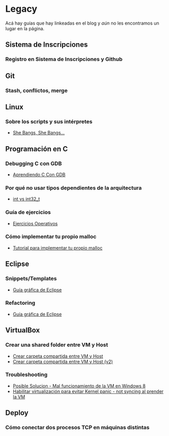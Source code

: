 # Legacy

Acá hay guías que hay linkeadas en el blog y _aún_ no les encontramos un lugar
en la página.
## Sistema de Inscripciones

### Registro en Sistema de Inscripciones y Github

<YouTube v="iwJRsZxX7Kk"/>

## Git

### Stash, conflictos, merge

<YouTube v="mawMGxE4048"/>

## Linux

### Sobre los scripts y sus intérpretes
- [She Bangs, She Bangs...](https://faq.utnso.com.ar/guia-scripts-interpretes)

## Programación en C

### Debugging C con GDB
- [Aprendiendo C Con GDB](https://faq.utnso.com.ar/guia-c-gdb)

### Por qué no usar tipos dependientes de la arquitectura
- [int vs int32_t](https://faq.utnso.com.ar/guia-tipos-arquitectura)

### Guía de ejercicios
- [Ejercicios Operativos](https://faq.utnso.com.ar/ejercicios)

### Cómo implementar tu propio malloc
- [Tutorial para implementar tu propio malloc](https://faq.utnso.com.ar/guia-custom-malloc)

## Eclipse

### Snippets/Templates
- [Guía gráfica de Eclipse](https://faq.utnso.com.ar/eclipse-guia-grafica)

### Refactoring
- [Guía gráfica de Eclipse](https://faq.utnso.com.ar/eclipse-guia-grafica)

## VirtualBox

### Crear una shared folder entre VM y Host
- [Crear carpeta compartida entre VM y Host](https://faq.utnso.com.ar/guia-carpeta-compartida-vm)
- [Crear carpeta compartida entre VM y Host (v2)](https://faq.utnso.com.ar/vms-shared)

### Troubleshooting
- [Posible Solucion - Mal funcionamiento de la VM en Windows 8](https://faq.utnso.com.ar/vm-lenta)
- [Habilitar virtualización para evitar Kernel panic - not syncing al prender la VM](https://faq.utnso.com.ar/issues/1010)

## Deploy

### Cómo conectar dos procesos TCP en máquinas distintas
<YouTube v="vFkmdQVn4Ug"/>
